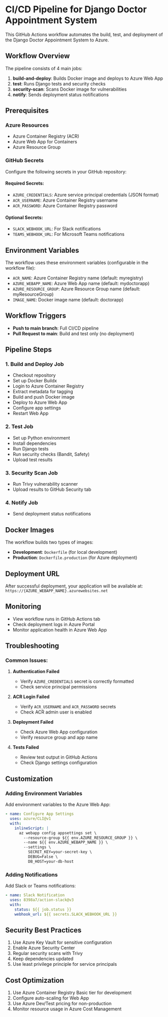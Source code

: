 # CI/CD Pipeline for Django Doctor Appointment System

This GitHub Actions workflow automates the build, test, and deployment of the Django Doctor Appointment System to Azure.

## Workflow Overview

The pipeline consists of 4 main jobs:

1. **build-and-deploy**: Builds Docker image and deploys to Azure Web App
2. **test**: Runs Django tests and security checks
3. **security-scan**: Scans Docker image for vulnerabilities
4. **notify**: Sends deployment status notifications

## Prerequisites

### Azure Resources
- Azure Container Registry (ACR)
- Azure Web App for Containers
- Azure Resource Group

### GitHub Secrets
Configure the following secrets in your GitHub repository:

#### Required Secrets:
- `AZURE_CREDENTIALS`: Azure service principal credentials (JSON format)
- `ACR_USERNAME`: Azure Container Registry username
- `ACR_PASSWORD`: Azure Container Registry password

#### Optional Secrets:
- `SLACK_WEBHOOK_URL`: For Slack notifications
- `TEAMS_WEBHOOK_URL`: For Microsoft Teams notifications

## Environment Variables

The workflow uses these environment variables (configurable in the workflow file):

- `ACR_NAME`: Azure Container Registry name (default: myregistry)
- `AZURE_WEBAPP_NAME`: Azure Web App name (default: mydoctorapp)
- `AZURE_RESOURCE_GROUP`: Azure Resource Group name (default: myResourceGroup)
- `IMAGE_NAME`: Docker image name (default: doctorapp)

## Workflow Triggers

- **Push to main branch**: Full CI/CD pipeline
- **Pull Request to main**: Build and test only (no deployment)

## Pipeline Steps

### 1. Build and Deploy Job
- Checkout repository
- Set up Docker Buildx
- Login to Azure Container Registry
- Extract metadata for tagging
- Build and push Docker image
- Deploy to Azure Web App
- Configure app settings
- Restart Web App

### 2. Test Job
- Set up Python environment
- Install dependencies
- Run Django tests
- Run security checks (Bandit, Safety)
- Upload test results

### 3. Security Scan Job
- Run Trivy vulnerability scanner
- Upload results to GitHub Security tab

### 4. Notify Job
- Send deployment status notifications

## Docker Images

The workflow builds two types of images:

- **Development**: `Dockerfile` (for local development)
- **Production**: `Dockerfile.production` (for Azure deployment)

## Deployment URL

After successful deployment, your application will be available at:
`https://{AZURE_WEBAPP_NAME}.azurewebsites.net`

## Monitoring

- View workflow runs in GitHub Actions tab
- Check deployment logs in Azure Portal
- Monitor application health in Azure Web App

## Troubleshooting

### Common Issues:

1. **Authentication Failed**
   - Verify `AZURE_CREDENTIALS` secret is correctly formatted
   - Check service principal permissions

2. **ACR Login Failed**
   - Verify `ACR_USERNAME` and `ACR_PASSWORD` secrets
   - Check ACR admin user is enabled

3. **Deployment Failed**
   - Check Azure Web App configuration
   - Verify resource group and app name

4. **Tests Failed**
   - Review test output in GitHub Actions
   - Check Django settings configuration

## Customization

### Adding Environment Variables
Add environment variables to the Azure Web App:

```yaml
- name: Configure App Settings
  uses: azure/CLI@v1
  with:
    inlineScript: |
      az webapp config appsettings set \
        --resource-group ${{ env.AZURE_RESOURCE_GROUP }} \
        --name ${{ env.AZURE_WEBAPP_NAME }} \
        --settings \
          SECRET_KEY=your-secret-key \
          DEBUG=False \
          DB_HOST=your-db-host
```

### Adding Notifications
Add Slack or Teams notifications:

```yaml
- name: Slack Notification
  uses: 8398a7/action-slack@v3
  with:
    status: ${{ job.status }}
    webhook_url: ${{ secrets.SLACK_WEBHOOK_URL }}
```

## Security Best Practices

1. Use Azure Key Vault for sensitive configuration
2. Enable Azure Security Center
3. Regular security scans with Trivy
4. Keep dependencies updated
5. Use least privilege principle for service principals

## Cost Optimization

1. Use Azure Container Registry Basic tier for development
2. Configure auto-scaling for Web App
3. Use Azure Dev/Test pricing for non-production
4. Monitor resource usage in Azure Cost Management
